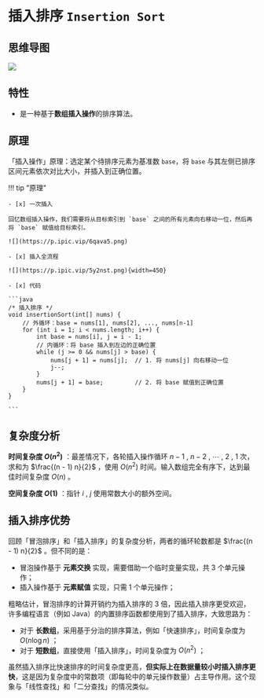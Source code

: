 # 插入排序 `Insertion Sort`

## 思维导图

![](https://p.ipic.vip/avfy4t.jpg)

## 特性

- 是一种基于**数组插入操作**的排序算法。

## 原理

「插入操作」原理：选定某个待排序元素为基准数 `base`，将 `base` 与其左侧已排序区间元素依次对比大小，并插入到正确位置。

!!! tip "原理"

    - [x] 一次插入

    回忆数组插入操作，我们需要将从目标索引到 `base` 之间的所有元素向右移动一位，然后再将 `base` 赋值给目标索引。

    ![](https://p.ipic.vip/6qava5.png)

    - [x] 插入全流程

    ![](https://p.ipic.vip/5y2nst.png){width=450}

    - [x] 代码

    ```java
    /* 插入排序 */
    void insertionSort(int[] nums) {
        // 外循环：base = nums[1], nums[2], ..., nums[n-1]
        for (int i = 1; i < nums.length; i++) {
            int base = nums[i], j = i - 1;
            // 内循环：将 base 插入到左边的正确位置
            while (j >= 0 && nums[j] > base) {
                nums[j + 1] = nums[j];  // 1. 将 nums[j] 向右移动一位
                j--;
            }
            nums[j + 1] = base;         // 2. 将 base 赋值到正确位置
        }
    }

    ```

## 复杂度分析

**时间复杂度 $O(n^2)$** ：最差情况下，各轮插入操作循环 $n - 1$ , $n-2$ , $\cdots$ , $2$ , $1$ 次，求和为 $\frac{(n - 1) n}{2}$ ，使用 $O(n^2)$ 时间。输入数组完全有序下，达到最佳时间复杂度 $O(n)$ 。

**空间复杂度 $O(1)$** ：指针 $i$ , $j$ 使用常数大小的额外空间。

## 插入排序优势

回顾「冒泡排序」和「插入排序」的复杂度分析，两者的循环轮数都是 $\frac{(n - 1) n}{2}$ 。但不同的是：

- 冒泡操作基于 **元素交换** 实现，需要借助一个临时变量实现，共 3 个单元操作；
- 插入操作基于 **元素赋值** 实现，只需 1 个单元操作；

粗略估计，冒泡排序的计算开销约为插入排序的 3 倍，因此插入排序更受欢迎，许多编程语言（例如 Java）的内置排序函数都使用到了插入排序，大致思路为：

- 对于 **长数组**，采用基于分治的排序算法，例如「快速排序」，时间复杂度为 $O(n \log n)$ ；
- 对于 **短数组**，直接使用「插入排序」，时间复杂度为 $O(n^2)$ ；

虽然插入排序比快速排序的时间复杂度更高，**但实际上在数据量较小时插入排序更快**，这是因为复杂度中的常数项（即每轮中的单元操作数量）占主导作用。这个现象与「线性查找」和「二分查找」的情况类似。